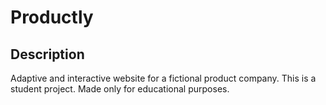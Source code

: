 # Productly

## Description
Adaptive and interactive website for a fictional product company. This is a student project. Made only for educational purposes.
